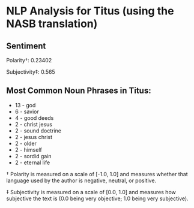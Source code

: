 # NLP Analysis for Titus (using the NASB translation)

## Sentiment

Polarity†: 0.23402

Subjectivity‡: 0.565

## Most Common Noun Phrases in Titus:

 * 13	-  god
 * 6	-  savior
 * 4	-  good deeds
 * 2	-  christ jesus
 * 2	-  sound doctrine
 * 2	-  jesus christ
 * 2	-  older
 * 2	-  himself
 * 2	-  sordid gain
 * 2	-  eternal life


† Polarity is measured on a scale of [-1.0, 1.0] and measures whether that language used by the author is negative, neutral, or positive.

‡ Subjectivity is measured on a scale of [0.0, 1.0] and measures how subjective the text is (0.0 being very objective; 1.0 being very subjective).